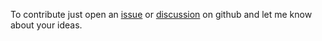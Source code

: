 To contribute just open an [issue](https://github.com/c0m4r/up/issues) or [discussion](https://github.com/c0m4r/up/discussions) on github and let me know about your ideas.
